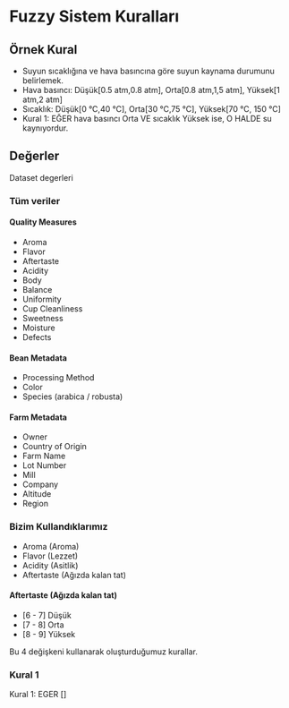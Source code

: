 # Fuzzy Sistem Kuralları


## Örnek Kural
- Suyun sıcaklığına ve hava basıncına göre suyun kaynama durumunu belirlemek.
- Hava basıncı:  Düşük[0.5 atm,0.8 atm], Orta[0.8 atm,1,5 atm], Yüksek[1 atm,2 atm]
- Sıcaklık: Düşük[0 °C,40 °C], Orta[30 °C,75 °C], Yüksek[70 °C, 150 °C]
- Kural 1: EĞER hava basıncı Orta VE sıcaklık Yüksek ise, O HALDE su kaynıyordur.

## Değerler
Dataset degerleri

### Tüm veriler
#### Quality Measures
- Aroma
- Flavor
- Aftertaste
- Acidity
- Body
- Balance
- Uniformity
- Cup Cleanliness
- Sweetness
- Moisture
- Defects

#### Bean Metadata
- Processing Method
- Color
- Species (arabica / robusta)

#### Farm Metadata
- Owner
- Country of Origin
- Farm Name
- Lot Number
- Mill
- Company
- Altitude
- Region


### Bizim Kullandıklarımız
- Aroma (Aroma)
- Flavor (Lezzet)
- Acidity (Asitlik)
- Aftertaste (Ağızda kalan tat) 

#### Aftertaste (Ağızda kalan tat) 
- [6 - 7] Düşük 
- [7 - 8] Orta
- [8 - 9] Yüksek

Bu 4 değişkeni kullanarak oluşturduğumuz kurallar.

### Kural 1
Kural 1: EGER []